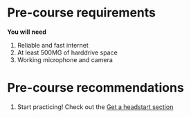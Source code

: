 # Pre-course requirements

**You will need**
1. Reliable and fast internet
2. At least 500MG of harddrive space
3. Working microphone and camera

# Pre-course recommendations
1. Start practicing! Check out the [Get a headstart section](../practice)